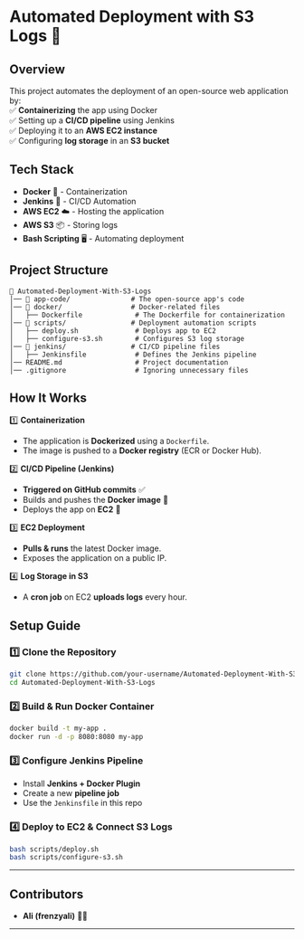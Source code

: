 # **Automated Deployment with S3 Logs** 🚀

## **Overview**

This project automates the deployment of an open-source web application by:\
✅ **Containerizing** the app using Docker\
✅ Setting up a **CI/CD pipeline** using Jenkins\
✅ Deploying it to an **AWS EC2 instance**\
✅ Configuring **log storage** in an **S3 bucket**

## **Tech Stack**

- **Docker** 🐳 - Containerization
- **Jenkins** 🤖 - CI/CD Automation
- **AWS EC2** ☁️ - Hosting the application
- **AWS S3** 📦 - Storing logs
- **Bash Scripting** 🖥️ - Automating deployment

## **Project Structure**

```
📂 Automated-Deployment-With-S3-Logs
│── 📂 app-code/               # The open-source app's code
│── 📂 docker/                 # Docker-related files
│   ├── Dockerfile             # The Dockerfile for containerization
│── 📂 scripts/                # Deployment automation scripts
│   ├── deploy.sh              # Deploys app to EC2
│   ├── configure-s3.sh        # Configures S3 log storage
│── 📂 jenkins/                # CI/CD pipeline files
│   ├── Jenkinsfile            # Defines the Jenkins pipeline
│── README.md                  # Project documentation
│── .gitignore                 # Ignoring unnecessary files
```

## **How It Works**

1️⃣ **Containerization**

- The application is **Dockerized** using a `Dockerfile`.
- The image is pushed to a **Docker registry** (ECR or Docker Hub).

2️⃣ **CI/CD Pipeline (Jenkins)**

- **Triggered on GitHub commits** ✅
- Builds and pushes the **Docker image** 🚀
- Deploys the app on **EC2** 🔄

3️⃣ **EC2 Deployment**

- **Pulls & runs** the latest Docker image.
- Exposes the application on a public IP.

4️⃣ **Log Storage in S3**

- A **cron job** on EC2 **uploads logs** every hour.

## **Setup Guide**

### **1️⃣ Clone the Repository**

```bash
git clone https://github.com/your-username/Automated-Deployment-With-S3-Logs.git
cd Automated-Deployment-With-S3-Logs
```

### **2️⃣ Build & Run Docker Container**

```bash
docker build -t my-app .
docker run -d -p 8080:8080 my-app
```

### **3️⃣ Configure Jenkins Pipeline**

- Install **Jenkins + Docker Plugin**
- Create a new **pipeline job**
- Use the `Jenkinsfile` in this repo

### **4️⃣ Deploy to EC2 & Connect S3 Logs**

```bash
bash scripts/deploy.sh
bash scripts/configure-s3.sh
```

---


## **Contributors**

- **Ali (frenzyali)** 👨‍💻

---
